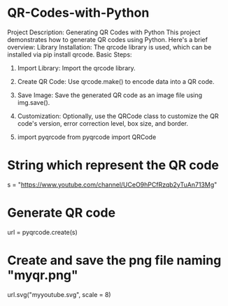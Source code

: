 # QR-Codes-with-Python
Project Description: Generating QR Codes with Python
This project demonstrates how to generate QR codes using Python. Here's a brief overview:
Library Installation: The qrcode library is used, which can be installed via pip install qrcode.
Basic Steps:
1. Import Library: Import the qrcode library.
2. Create QR Code: Use qrcode.make() to encode data into a QR code.
3. Save Image: Save the generated QR code as an image file using img.save().
4. Customization: Optionally, use the QRCode class to customize the QR code's version, error correction level, box size, and border.

5. import pyqrcode 
from pyqrcode import QRCode 
  
# String which represent the QR code 
s = "https://www.youtube.com/channel/UCeO9hPCfRzqb2yTuAn713Mg"
  
# Generate QR code 
url = pyqrcode.create(s) 
  
# Create and save the png file naming "myqr.png" 
url.svg("myyoutube.svg", scale = 8) 
